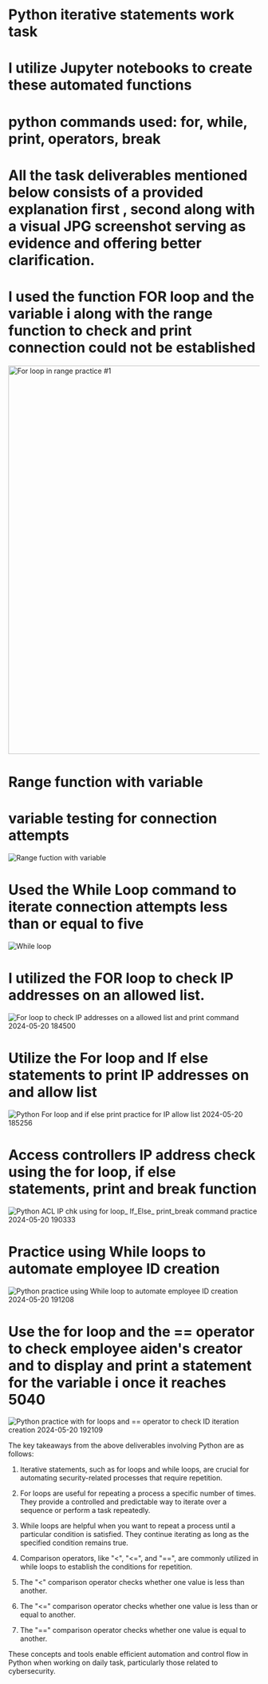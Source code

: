# Python iterative statements work task
# I utilize Jupyter notebooks to create these automated functions
# python commands used: for, while, print, operators, break 
# All the task deliverables mentioned below consists of a provided explanation first , second along with a visual JPG screenshot serving as evidence and offering better clarification.



# I used the function FOR loop and the variable i along with the range function to check and print connection could not be established
<img width="778" alt="For loop in range practice #1" src="https://github.com/jdewalt88/hello-world/assets/104263046/8d302e46-e29b-4c82-ac2e-78ecfe966db1">



# Range function with variable
# variable testing for connection attempts
![Range fuction with variable](https://github.com/jdewalt88/hello-world/assets/104263046/6e441011-312e-4e6e-abad-65d550d17893)



# Used the While Loop command to iterate connection attempts less than or equal to five
![While loop ](https://github.com/jdewalt88/hello-world/assets/104263046/3f1c1ccf-a7fd-4e52-ab09-914bcbc3a295)



# I utilized the FOR loop to check IP addresses on an allowed list.
![For loop to check IP addresses on a  allowed list and print command 2024-05-20 184500](https://github.com/jdewalt88/hello-world/assets/104263046/bdb7baa0-0645-47fc-b977-ef69c92d7182)



# Utilize the For loop and If else statements to print IP addresses on and allow list
![Python For loop and if else  print practice for IP allow list 2024-05-20 185256](https://github.com/jdewalt88/hello-world/assets/104263046/8f6f549c-48eb-427f-a253-35b65adbf323)



# Access controllers IP address check using the for loop, if else statements, print and break function
![Python ACL IP chk using  for loop_ If_Else_ print_break command practice 2024-05-20 190333](https://github.com/jdewalt88/hello-world/assets/104263046/e78434f6-bfb4-4a99-9fea-69fc6c0de035)



# Practice using While loops to automate employee ID creation
![Python practice using While loop to automate employee ID creation 2024-05-20 191208](https://github.com/jdewalt88/hello-world/assets/104263046/3f301b0e-2356-41ed-8146-0a69017c2b51)



# Use the for  loop and the == operator to check employee aiden's creator and to display and print a statement for the variable i once it reaches 5040
![Python practice with for loops and == operator to check ID iteration creation 2024-05-20 192109](https://github.com/jdewalt88/hello-world/assets/104263046/9ea37cde-8e7e-40dc-8e17-e07a1076f93e)


The key takeaways from the above deliverables involving Python are as follows:

1. Iterative statements, such as for loops and while loops, are crucial for automating security-related processes that require repetition.

2. For loops are useful for repeating a process a specific number of times. They provide a controlled and predictable way to iterate over a sequence or perform a task repeatedly.

3. While loops are helpful when you want to repeat a process until a particular condition is satisfied. They continue iterating as long as the specified condition remains true.

4. Comparison operators, like "<", "<=", and "==", are commonly utilized in while loops to establish the conditions for repetition.

5. The "<" comparison operator checks whether one value is less than another.

6. The "<=" comparison operator checks whether one value is less than or equal to another.

7. The "==" comparison operator checks whether one value is equal to another.

These concepts and tools enable efficient automation and control flow in Python when working on daily task, particularly those related to cybersecurity.

